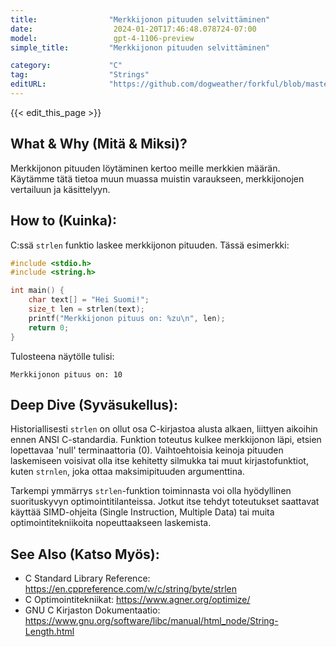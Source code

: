 ```yaml
---
title:                "Merkkijonon pituuden selvittäminen"
date:                  2024-01-20T17:46:48.078724-07:00
model:                 gpt-4-1106-preview
simple_title:         "Merkkijonon pituuden selvittäminen"

category:             "C"
tag:                  "Strings"
editURL:              "https://github.com/dogweather/forkful/blob/master/content/fi/c/finding-the-length-of-a-string.md"
---
```


{{< edit_this_page >}}

## What & Why (Mitä & Miksi)?
Merkkijonon pituuden löytäminen kertoo meille merkkien määrän. Käytämme tätä tietoa muun muassa muistin varaukseen, merkkijonojen vertailuun ja käsittelyyn.

## How to (Kuinka):
C:ssä `strlen` funktio laskee merkkijonon pituuden. Tässä esimerkki:

```c
#include <stdio.h>
#include <string.h>

int main() {
    char text[] = "Hei Suomi!";
    size_t len = strlen(text);
    printf("Merkkijonon pituus on: %zu\n", len);
    return 0;
}
```

Tulosteena näytölle tulisi:

```
Merkkijonon pituus on: 10
```

## Deep Dive (Syväsukellus):
Historiallisesti `strlen` on ollut osa C-kirjastoa alusta alkaen, liittyen aikoihin ennen ANSI C-standardia. Funktion toteutus kulkee merkkijonon läpi, etsien lopettavaa 'null' terminaattoria (0). Vaihtoehtoisia keinoja pituuden laskemiseen voisivat olla itse kehitetty silmukka tai muut kirjastofunktiot, kuten `strnlen`, joka ottaa maksimipituuden argumenttina.

Tarkempi ymmärrys `strlen`-funktion toiminnasta voi olla hyödyllinen suorituskyvyn optimointitilanteissa. Jotkut itse tehdyt toteutukset saattavat käyttää SIMD-ohjeita (Single Instruction, Multiple Data) tai muita optimointitekniikoita nopeuttaakseen laskemista.

## See Also (Katso Myös):
- C Standard Library Reference: https://en.cppreference.com/w/c/string/byte/strlen
- C Optimointitekniikat: https://www.agner.org/optimize/
- GNU C Kirjaston Dokumentaatio: https://www.gnu.org/software/libc/manual/html_node/String-Length.html
